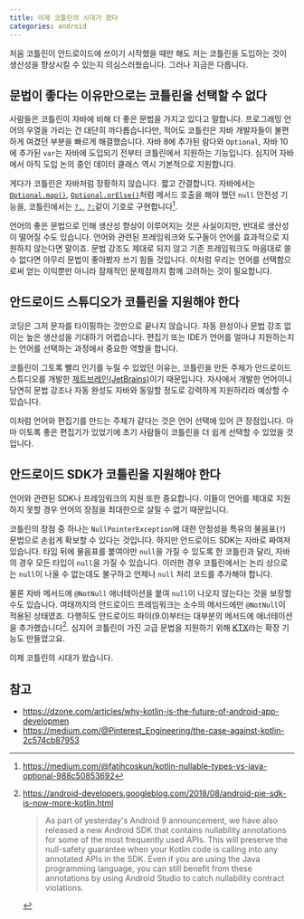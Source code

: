 ```yaml
---
title: 이제 코틀린의 시대가 왔다
categories: android
---
```


처음 코틀린이 안드로이드에 쓰이기 시작했을 때만 해도 저는 코틀린을 도입하는 것이 생산성을 향상시킬 수 있는지 의심스러웠습니다. 그러나 지금은 다릅니다.

## 문법이 좋다는 이유만으로는 코틀린을 선택할 수 없다

사람들은 코틀린이 자바에 비해 더 좋은 문법을 가지고 있다고 말합니다. 프로그래밍 언어의 우열을 가리는 건 대단히 까다롭습니다만, 적어도 코틀린은 자바 개발자들이 불편하게 여겼던 부분을 빠르게 해결했습니다. 자바 8에 추가된 람다와 `Optional`, 자바 10에 추가된 `var`는 자바에 도입되기 전부터 코틀린에서 지원하는 기능입니다. 심지어 자바에서 아직 도입 논의 중인 데이터 클래스 역시 기본적으로 지원합니다.

게다가 코틀린은 자바처럼 장황하지 않습니다. 짧고 간결합니다. 자바에서는 [`Optional.map()`][optional-map], [`Optional.orElse()`][optional-orelse]처럼 메서드 호출을 해야 했던 `null` 안전성 기능을, 코틀린에서는 [`?.`][safe-call], [`?:`][elvis]같이 기호로 구현합니다[^nullable-vs-optional].

언어의 좋은 문법으로 인해 생산성 향상이 이루어지는 것은 사실이지만, 반대로 생산성이 떨어질 수도 있습니다. 언어와 관련된 프레임워크와 도구들이 언어를 효과적으로 지원하지 않는다면 말이죠. 문법 강조도 제대로 되지 않고 기존 프레임워크도 마음대로 쓸 수 없다면 아무리 문법이 좋아봤자 쓰기 힘들 것입니다. 이처럼 우리는 언어를 선택함으로써 얻는 이익뿐만 아니라 잠재적인 문제점까지 함께 고려하는 것이 필요합니다.

[optional-map]: https://download.java.net/java/early_access/jdk11/docs/api/java.base/java/util/Optional.html#map(java.util.function.Function)

[optional-orelse]: https://download.java.net/java/early_access/jdk11/docs/api/java.base/java/util/Optional.html#orElse(T)

[safe-call]: https://kotlinlang.org/docs/reference/null-safety.html#safe-calls

[elvis]: https://kotlinlang.org/docs/reference/null-safety.html#elvis-operator

[^nullable-vs-optional]:
    <https://medium.com/@fatihcoskun/kotlin-nullable-types-vs-java-optional-988c50853692>

## 안드로이드 스튜디오가 코틀린을 지원해야 한다

코딩은 그저 문자를 타이핑하는 것만으로 끝나지 않습니다. 자동 완성이나 문법 강조 없이는 높은 생산성을 기대하기 어렵습니다. 편집기 또는 IDE가 언어를 얼마냐 지원하는지는 언어를 선택하는 과정에서 중요한 역할을 합니다.

코틀린이 그토록 빨리 인기를 누릴 수 있었던 이유는, 코틀린을 만든 주체가 안드로이드 스튜디오를 개발한 [제트브레인(JetBrains)][jetbrains]이기 때문입니다. 자사에서 개발한 언어이니 당연히 문법 강조나 자동 완성도 자바와 동일할 정도로 강력하게 지원하리라 예상할 수 있습니다.

이처럼 언어와 편집기를 만드는 주체가 같다는 것은 언어 선택에 있어 큰 장점입니다. 아마 이토록 좋은 편집기가 있었기에 초기 사람들이 코틀린을 더 쉽게 선택할 수 있었을 것입니다.

[jetbrains]: https://www.jetbrains.com/

## 안드로이드 SDK가 코틀린을 지원해야 한다

언어와 관련된 SDK나 프레임워크의 지원 또한 중요합니다. 이들이 언어를 제대로 지원하지 못할 경우 언어의 장점을 최대한으로 살릴 수 없기 때문입니다.

코틀린의 장점 중 하나는 `NullPointerException`에 대한 안정성을 특유의 물음표(`?`) 문법으로 손쉽게 확보할 수 있다는 것입니다. 하지만 안드로이드 SDK는 자바로 짜여져 있습니다. 타입 뒤에 물음표를 붙여야만 `null`을 가질 수 있도록 한 코틀린과 달리, 자바의 경우 모든 타입이 `null`을 가질 수 있습니다. 이러한 경우 코틀린에서는 논리 상으로는 `null`이 나올 수 없는데도 불구하고 언제나 `null` 처리 코드를 추가해야 합니다.

물론 자바 메서드에 `@NotNull` 애너테이션을 붙여 `null`이 나오지 않는다는 것을 보장할 수도 있습니다. 여태까지의 안드로이드 프레임워크는 소수의 메서드에만 `@NotNull`이 적용된 상태였죠. 다행히도 안드로이드 파이(9.0)부터는 대부분의 메서드에 애너테이션을 추가했습니다[^android-pie-sdk-is-now-more-kotlin]. 심지어 코틀린이 가진 고급 문법을 지원하기 위해 [KTX][ktx]라는 확장 기능도 만들었고요.

이제 코틀린의 시대가 왔습니다.

[^android-pie-sdk-is-now-more-kotlin]:
    <https://android-developers.googleblog.com/2018/08/android-pie-sdk-is-now-more-kotlin.html>

    > As part of yesterday's Android 9 announcement, we have also released a new Android SDK that contains nullability annotations for some of the most frequently used APIs. This will preserve the null-safety guarantee when your Kotlin code is calling into any annotated APIs in the SDK. Even if you are using the Java programming language, you can still benefit from these annotations by using Android Studio to catch nullability contract violations.

[ktx]: https://developer.android.com/kotlin/ktx

## 참고

- <https://dzone.com/articles/why-kotlin-is-the-future-of-android-app-developmen>
- <https://medium.com/@Pinterest_Engineering/the-case-against-kotlin-2c574cb87953>
